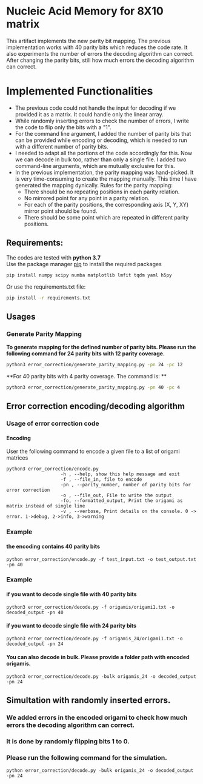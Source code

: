 # Nucleic Acid Memory for 8X10 matrix
This artifact implements the new parity bit mapping. The previous implementation works with 40 parity bits which reduces the code rate. It also experiments the number of errors the decoding algorithm can correct. After changing the parity bits, still how much errors the decoding algorithm can correct.

# Implemented Functionalities
 - The previous code could not handle the input for decoding if we provided it as a matrix. It could handle only the linear array. 
 - While randomly inserting errors to check the number of errors, I write the code to flip only the bits with a "1". 
 - For the command line argument, I added the number of parity bits that can be provided while encoding or decoding, which is needed to run with a different number of parity bits.
 - I needed to adapt all the portions of the code accordingly for this. Now we can decode in bulk too, rather than only a single file. I added two command-line arguments, which are mutually exclusive for this. 
 - In the previous implementation, the parity mapping was hand-picked. It is very time-consuming to create the mapping manually. This time I have generated the mapping dynically. Rules for the parity mapping:
    - There should be no repeating positions in each parity relation.
    - No mirrored point for any point in a parity relation.
    - For each of the parity positions, the corresponding axis (X, Y, XY) mirror point should be found.
    - There should be some point which are repeated in different parity positions.

## Requirements:
The codes are tested with **python 3.7**  
Use the package manager [pip](https://pip.pypa.io/en/stable/) to install the required packages
```bash
pip install numpy scipy numba matplotlib lmfit tqdm yaml h5py

```
Or use the requirements.txt file:
```bash
pip install -r requirements.txt
```

## Usages

### Generate Parity Mapping
**To generate mapping for the defined number of parity bits. Please run the following command for 24 parity bits with 12 parity coverage.**

```bash
python3 error_correction/generate_parity_mapping.py -pn 24 -pc 12 
```

**For 40 parity bits with 4 parity coverage. The command is: **
```bash
python3 error_correction/generate_parity_mapping.py -pn 40 -pc 4
```

## Error correction encoding/decoding algorithm

### Usage of error correction code
#### Encoding
User the following command to encode a given file to a list of origami matrices
```
python3 error_correction/encode.py
                    -h , --help, show this help message and exit
                    -f , --file_in, file to encode
                    -pn , --parity_number, number of parity bits for error correction
                    -o , --file_out, File to write the output
                    -fo, --formatted_output, Print the origami as matrix instead of single line
                    -v , --verbose, Print details on the console. 0 -> error. 1->debug, 2->info, 3->warning
```
### Example
#### the encoding contains 40 parity bits
```
python error_correction/encode.py -f test_input.txt -o test_output.txt -pn 40

```


### Example
#### if you want to decode single file with 40 parity bits
```
python3 error_correction/decode.py -f origamis/origami1.txt -o decoded_output -pn 40

```

#### if you want to decode single file with 24 parity bits
```
python3 error_correction/decode.py -f origamis_24/origami1.txt -o decoded_output -pn 24

```

#### You can also decode in bulk. Please provide a folder path with encoded origamis.
```
python3 error_correction/decode.py -bulk origamis_24 -o decoded_output -pn 24

```

## Simultation with randomly inserted errors.
### We added errors in the encoded origami to check how much errors the decoding algorithm can correct.

### It is done by randomly flipping bits 1 to 0.


### Please run the following command for the simulation.
```
python error_correction/decode.py -bulk origamis_24 -o decoded_output -pn 24
```